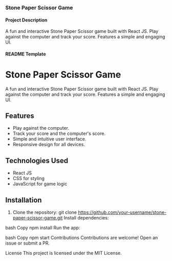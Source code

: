
### Stone Paper Scissor Game

#### **Project Description**  
A fun and interactive Stone Paper Scissor game built with React JS. Play against the computer and track your score. Features a simple and engaging UI.

#### **README Template**

# Stone Paper Scissor Game

A fun and interactive Stone Paper Scissor game built with React JS. Play against the computer and track your score. Features a simple and engaging UI.

## Features
- Play against the computer.
- Track your score and the computer's score.
- Simple and intuitive user interface.
- Responsive design for all devices.

## Technologies Used
- React JS
- CSS for styling
- JavaScript for game logic

## Installation
1. Clone the repository:
   git clone https://github.com/your-username/stone-paper-scissor-game.git
Install dependencies:

bash
Copy
npm install
Run the app:

bash
Copy
npm start
Contributions
Contributions are welcome! Open an issue or submit a PR.

License
This project is licensed under the MIT License.
